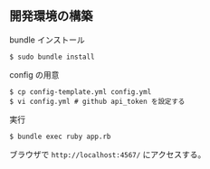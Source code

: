 ## 開発環境の構築

bundle インストール

```
$ sudo bundle install
```

config の用意

```
$ cp config-template.yml config.yml
$ vi config.yml # github api_token を設定する
```

実行

```
$ bundle exec ruby app.rb
```

ブラウザで `http://localhost:4567/` にアクセスする。
